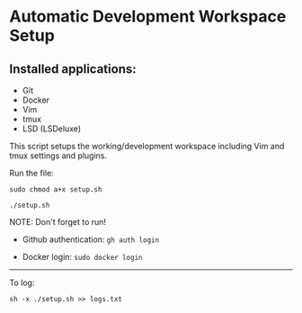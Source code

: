 # Automatic Development Workspace Setup

## Installed applications:
* Git 
* Docker
* Vim
* tmux
* LSD (LSDeluxe)

This script setups the working/development workspace including Vim and tmux settings and plugins.

Run the file:

`sudo chmod a+x setup.sh`

`./setup.sh` 

NOTE: Don't forget to run!

* Github authentication: `gh auth login`

* Docker login: `sudo docker login`

--------------------

To log:

`sh -x ./setup.sh >> logs.txt`
